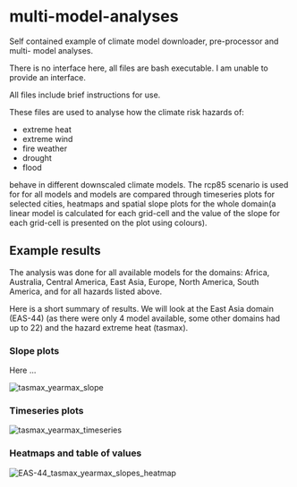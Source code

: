 # multi-model-analyses

Self contained example of climate model downloader, pre-processor and multi-
model analyses.

There is no interface here, all files are bash executable. I am unable to
provide an interface.

All files include brief instructions for use.

These files are used to analyse how the climate risk hazards of:

- extreme heat
- extreme wind
- fire weather
- drought
- flood

behave in different downscaled climate models. The rcp85 scenario is used for
for all models and models are compared through timeseries plots for selected cities, heatmaps and
spatial slope plots for the whole domain(a linear model is calculated for each grid-cell and the
value of the slope for each grid-cell is presented on the plot using colours).


## Example results

The analysis was done for all available models for the domains: Africa, Australia, Central America, East Asia, Europe, North America, South America, and for all hazards listed above.

Here is a short summary of results. We will look at the East Asia domain (EAS-44) (as there were only 4 model available, some other domains had up to 22) and the hazard extreme heat (tasmax).

### Slope plots

Here ...

![tasmax_yearmax_slope](https://user-images.githubusercontent.com/48542067/132932534-7c76211c-7b65-490a-a8d5-e5eb063782e7.png)

### Timeseries plots

![tasmax_yearmax_timeseries](https://user-images.githubusercontent.com/48542067/132932548-0ea96b42-22c6-4e73-9f65-78ebf55b2d8d.png)

### Heatmaps and table of values

![EAS-44_tasmax_yearmax_slopes_heatmap](https://user-images.githubusercontent.com/48542067/132933182-d1bc45d1-9ce3-44c3-9797-65372326efb8.png)

